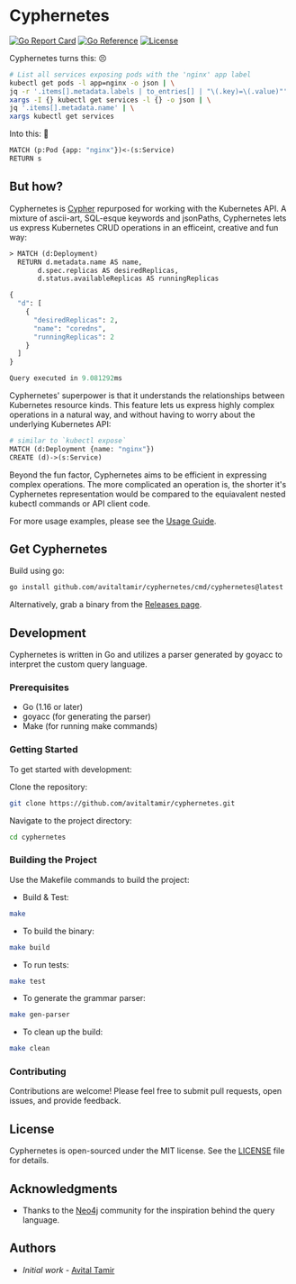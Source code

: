 # Cyphernetes

[![Go Report Card](https://goreportcard.com/badge/github.com/avitaltamir/cyphernetes)](https://goreportcard.com/report/github.com/avitaltamir/cyphernetes)
[![Go Reference](https://pkg.go.dev/badge/github.com/avitaltamir/cyphernetes.svg)](https://pkg.go.dev/github.com/avitaltamir/cyphernetes)
[![License](https://img.shields.io/badge/License-MIT-blue.svg)](https://opensource.org/licenses/MIT)

Cyphernetes turns this: 😣
```bash
# List all services exposing pods with the 'nginx' app label
kubectl get pods -l app=nginx -o json | \
jq -r '.items[].metadata.labels | to_entries[] | "\(.key)=\(.value)"' | \
xargs -I {} kubectl get services -l {} -o json | \
jq '.items[].metadata.name' | \
xargs kubectl get services
```

Into this: 🤩 
```graphql
MATCH (p:Pod {app: "nginx"})<-(s:Service)
RETURN s
```

## But how?

Cyphernetes is [Cypher](https://neo4j.com/developer/cypher/) repurposed for working with the Kubernetes API. A mixture of ascii-art, SQL-esque keywords and jsonPaths, Cyphernetes lets us express Kubernetes CRUD operations in an efficeint, creative and fun way:

```graphql
> MATCH (d:Deployment)
  RETURN d.metadata.name AS name, 
       d.spec.replicas AS desiredReplicas, 
       d.status.availableReplicas AS runningReplicas

{
  "d": [
    {
      "desiredReplicas": 2,
      "name": "coredns",
      "runningReplicas": 2
    }
  ]
}

Query executed in 9.081292ms

```

Cyphernetes' superpower is that it understands the relationships between Kubernetes resource kinds.
This feature lets us express highly complex operations in a natural way, and without having to worry about the underlying Kubernetes API:

```graphql
# similar to `kubectl expose`
MATCH (d:Deployment {name: "nginx"})
CREATE (d)->(s:Service)
```

Beyond the fun factor, Cyphernetes aims to be efficient in expressing complex operations.
The more complicated an operation is, the shorter it's Cyphernetes representation would be compared to the equiavalent nested kubectl commands or API client code.

For more usage examples, please see the [Usage Guide](https://github.com/AvitalTamir/cyphernetes/blob/main/USAGE.md).

## Get Cyphernetes

Build using go:

```bash
go install github.com/avitaltamir/cyphernetes/cmd/cyphernetes@latest
```

Alternatively, grab a binary from the [Releases page](https://github.com/AvitalTamir/cyphernetes/releases).

## Development

Cyphernetes is written in Go and utilizes a parser generated by goyacc to interpret the custom query language.

### Prerequisites

* Go (1.16 or later)
* goyacc (for generating the parser)
* Make (for running make commands)

### Getting Started

To get started with development:

Clone the repository:

```bash
git clone https://github.com/avitaltamir/cyphernetes.git
```

Navigate to the project directory:

```bash
cd cyphernetes
```

### Building the Project

Use the Makefile commands to build the project:

* Build & Test:

```bash
make
```

* To build the binary:

```bash
make build
```

* To run tests:

```bash
make test
```

* To generate the grammar parser:

```bash
make gen-parser
```

* To clean up the build:

```bash
make clean
```

### Contributing

Contributions are welcome! Please feel free to submit pull requests, open issues, and provide feedback.

## License

Cyphernetes is open-sourced under the MIT license. See the [LICENSE](LICENSE) file for details.

## Acknowledgments

* Thanks to the [Neo4j](https://neo4j.com/) community for the inspiration behind the query language.

## Authors

* _Initial work_ - [Avital Tamir](https://github.com/avitaltamir)
